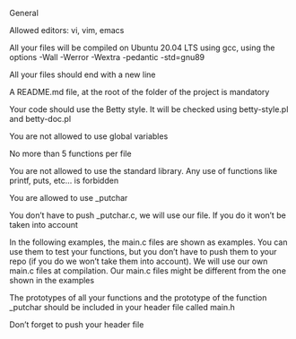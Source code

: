 General

Allowed editors: vi, vim, emacs

All your files will be compiled on Ubuntu 20.04 LTS using gcc, using the
options -Wall -Werror -Wextra -pedantic -std=gnu89

All your files should end with a new line

A README.md file, at the root of the folder of the project is mandatory

Your code should use the Betty style. It will be checked using betty-style.pl
and betty-doc.pl

You are not allowed to use global variables

No more than 5 functions per file

You are not allowed to use the standard library. Any use of functions like
printf, puts, etc… is forbidden

You are allowed to use _putchar

You don’t have to push _putchar.c, we will use our file. If you do it won’t
be taken into account

In the following examples, the main.c files are shown as examples. You can
use them to test your functions, but you don’t have to push them to your
repo (if you do we won’t take them into account). We will use our own main.c
files
at compilation. Our main.c files might be different from the one shown in the
examples

The prototypes of all your functions and the prototype of the function
_putchar should be included in your header file called main.h

Don’t forget to push your header file


